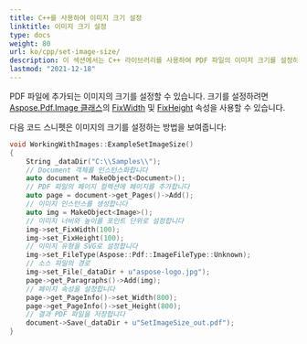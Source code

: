 ```yaml
---
title: C++를 사용하여 이미지 크기 설정
linktitle: 이미지 크기 설정
type: docs
weight: 80
url: ko/cpp/set-image-size/
description: 이 섹션에서는 C++ 라이브러리를 사용하여 PDF 파일의 이미지 크기를 설정하는 방법을 설명합니다.
lastmod: "2021-12-18"
---
```


PDF 파일에 추가되는 이미지의 크기를 설정할 수 있습니다. 크기를 설정하려면 [Aspose.Pdf.Image 클래스](https://reference.aspose.com/pdf/cpp/class/aspose.pdf.image)의 [FixWidth](https://reference.aspose.com/pdf/cpp/class/aspose.pdf.image#a08f2f92b184632385eab19fb96c6d40e) 및 [FixHeight](https://reference.aspose.com/pdf/cpp/class/aspose.pdf.image#aed67b52e058b97df6931c214d7092dfa) 속성을 사용할 수 있습니다.

다음 코드 스니펫은 이미지의 크기를 설정하는 방법을 보여줍니다:

```cpp
void WorkingWithImages::ExampleSetImageSize()
{
    String _dataDir("C:\\Samples\\");
    // Document 객체를 인스턴스화합니다
    auto document = MakeObject<Document>();
    // PDF 파일의 페이지 컬렉션에 페이지를 추가합니다
    auto page = document->get_Pages()->Add();
    // 이미지 인스턴스를 생성합니다
    auto img = MakeObject<Image>();
    // 이미지 너비와 높이를 포인트 단위로 설정합니다
    img->set_FixWidth(100);
    img->set_FixHeight(100);
    // 이미지 유형을 SVG로 설정합니다
    img->set_FileType(Aspose::Pdf::ImageFileType::Unknown);
    // 소스 파일의 경로
    img->set_File(_dataDir + u"aspose-logo.jpg");
    page->get_Paragraphs()->Add(img);
    // 페이지 속성을 설정합니다
    page->get_PageInfo()->set_Width(800);
    page->get_PageInfo()->set_Height(800);
    // 결과 PDF 파일을 저장합니다
    document->Save(_dataDir + u"SetImageSize_out.pdf");
}
```